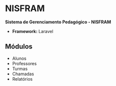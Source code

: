 # NISFRAM
**Sistema de Gerenciamento Pedagógico - NISFRAM**

* **Framework:** Laravel

## Módulos
* Alunos
* Professores
* Turmas
* Chamadas
* Relatórios
